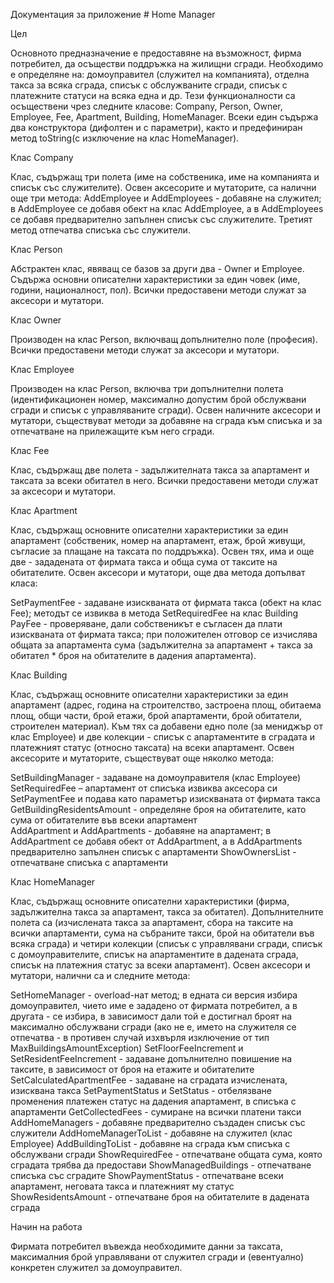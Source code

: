 Документация за приложение # Home Manager
             
Цел

Основното предназначение е предоставяне на възможност, фирма потребител, да осъществи поддръжка на жилищни сгради. Необходимо е определяне на: домоуправител (служител на компанията), отделна такса за всяка сграда, списък с обслужваните сгради, списък с платежните статуси на всяка една и др.
Тези функционалности са осъществени чрез следните класове: Company, Person, Owner, Employee, Fee, Apartment, Building, HomeManager. Всеки един съдържа два конструктора (дифолтен и с параметри), както и предефиниран метод toString(с изключение на клас HomeManager).

Клас Company

Клас, съдържащ три полета (име на собственика, име на компанията и списък със служителите). Освен аксесорите и мутаторите, са налични още три метода:
AddEmployee и AddEmployees - добавяне на служител; в AddEmployee се добавя обект на клас AddEmployee, а в AddEmployees се добавя предварително запълнен списък със служителите.
Третият метод отпечатва списъка със служители.

Клас Person

Абстрактен клас, явяващ се базов за други два - Owner и Employee. Съдържа основни описателни характеристики за един човек (име, години, националност, пол). Всички предоставени методи служат за аксесори и мутатори.

Клас Owner

Производен на клас Person, включващ допълнително поле (професия). Всички предоставени методи служат за аксесори и мутатори.

Клас Employee

Производен на клас Person, включва три допълнителни полета (идентификационен номер, максимално допустим брой обслужвани сгради и списък с управляваните сгради). Освен наличните аксесори и мутатори, съществуват методи за добавяне на сграда към списъка и за отпечатване на прилежащите към него сгради.

Клас  Fee

Клас, съдържащ две полета -  задължителната такса за апартамент и таксата за всеки обитател в него. Всички предоставени методи служат за аксесори и мутатори.

Клас Apartment 

Клас, съдържащ основните описателни характеристики за един апартамент (собственик, номер на апартамент, етаж, брой живущи, съгласие за плащане на таксата по поддръжка). Освен тях, има и още две - зададената от фирмата такса и обща сума от таксите на обитателите.
Освен аксесори и мутатори, още два метода допълват класа:

SetPaymentFeе - задаване изискваната от фирмата такса (обект на клас Fee); методът се извиква в метода SetRequiredFee на клас Building
PayFee - проверяване, дали собственикът е съгласен да плати изискваната от фирмата такса; при положителен отговор се изчислява общата за апартамента сума (задължителна за апартамент + такса за обитател * броя на обитателите в дадения апартамента). 

Клас Building

Клас, съдържащ основните описателни характеристики за един апартамент (адрес, година на строителство, застроена площ, обитаема площ, общи части, брой етажи, брой апартаменти, брой обитатели, строителен материал). Към тях са добавени едно поле (за мениджър от клас Employee) и две колекции - списък с апартаментите в сградата и платежният статус (относно таксата) на всеки апартамент. Освен аксесорите и мутаторите, съществуват още няколко метода:

SetBuildingManager - задаване на домоуправителя (клас Employee)
SetRequiredFee – апартамент от списъка извиква аксесора си SetPaymentFee и подава като параметър изискваната от фирмата такса
GetBuildingResidentsAmount - определяне броя на обитателите, като сума от обитателите във всеки апартамент
<br>AddApartment и AddApartments - добавяне на апартамент; в AddApartment се добавя обект от AddApartment, а в AddApartments предварително запълнен списък с апартаменти
ShowOwnersList - отпечатване списъка с апартаменти

Клас HomeManager

Клас, съдържащ  основните описателни характеристики (фирма, задължителна такса за апартамент, такса за обитател). Допълнителните полета са (изчислената такса за апартамент, сбора на таксите на всички апартаменти, сума на събраните такси, брой на обитатели във всяка сграда) и четири колекции (списък с управлявани сгради, списък с домоуправителите, списък на апартаментите в дадената сграда, списък на платежния статус за всеки апартамент). Освен аксесори и мутатори, налични са и следните методa:

SetHomeManager - overload-нат метод; в едната си версия избира домоуправител, чието име е зададено от фирмата потребител, а в другата - се избира, в зависимост дали той е достигнал броят на максимално обслужвани сгради (ако не е, името на служителя се отпечатва - в противен случай изхвърля изключение от тип MaxBuildingsAmountException)
SetFloorFeeIncrement и SetResidentFeeIncrement - задаване допълнително повишение на таксите, в зависимост от броя на етажите и обитателите
SetCalculatedApartmentFee - задаване на сградата изчислената, изисквана такса
SetPaymentStatus и SetStatus - отбелязване променения платежен статус на дадения апартамент, в списъка с апартаменти
GetCollectedFees - сумиране на всички платени такси
AddHomeManagers - добавяне предварително създаден списък със служители
AddHomeManagerToList - добавяне на служител (клас Employee)
AddBuildingToList - добавяне на сграда към списъка с обслужвани сгради
ShowRequiredFee - отпечатване общата сума, която сградата трябва да предостави
ShowManagedBuildings - отпечатване списъка със сградите
ShowPaymentStatus - отпечатване всеки апартамент, неговата такса и платежният му статус
ShowResidentsAmount - отпечатване броя на обитателите в дадената сграда


Начин на работа

Фирмата потребител въвежда необходимите данни за таксата, максималния брой управлявани от служител сгради и (евентуално) конкретен служител за домоуправител.
